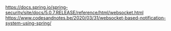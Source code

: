 https://docs.spring.io/spring-security/site/docs/5.0.7.RELEASE/reference/html/websocket.html
https://www.codesandnotes.be/2020/03/31/websocket-based-notification-system-using-spring/
